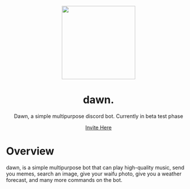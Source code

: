 <div align="center">
  <p>
    <img src="https://i.ibb.co/RNhGkRc/dwn-logo.png" width="200"/>
  </p>
  <h1>dawn.</h1>  <p>Dawn, a simple multipurpose discord bot. Currently in beta test phase
</p>
  <a href="https://dawn.sssaintt.xyz">Invite Here</a>
</div>

# Overview
dawn, is a simple multipurpose bot that can play high-quality music, send you memes, search an image, give your waifu photo, give you a weather forecast, and many more commands on the bot.
